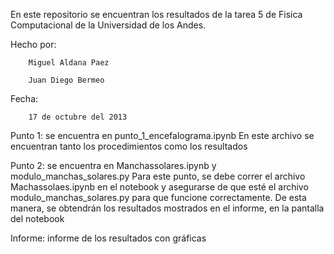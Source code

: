 En este repositorio se encuentran los resultados de la tarea 5 de Fisica Computacional de la Universidad de los Andes.

Hecho por:

		Miguel Aldana Paez

		Juan Diego Bermeo

Fecha:

		17 de octubre del 2013

Punto 1: se encuentra en punto_1_encefalograma.ipynb
	En este archivo se encuentran tanto los procedimientos como los resultados 

Punto 2: se encuentra en Manchassolares.ipynb y modulo_manchas_solares.py 
	Para este punto, se debe correr el archivo Machassolaes.ipynb en el notebook y asegurarse de que esté el archivo modulo_manchas_solares.py para que funcione correctamente. De esta manera, se obtendrán los resultados mostrados en el informe, en la pantalla del notebook

Informe: informe de los resultados con gráficas
